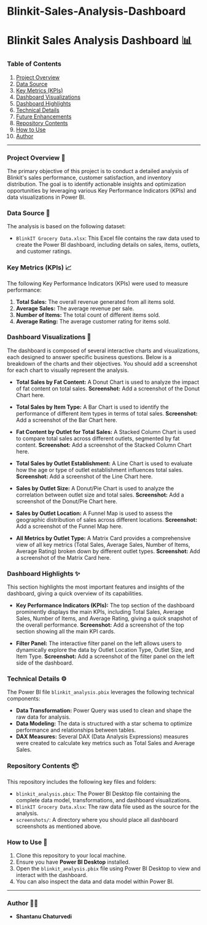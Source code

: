 # Blinkit-Sales-Analysis-Dashboard

# Blinkit Sales Analysis Dashboard 📊

### Table of Contents

1.  [Project Overview](#project-overview)
2.  [Data Source](#data-source)
3.  [Key Metrics (KPIs)](#key-metrics-kpis)
4.  [Dashboard Visualizations](#dashboard-visualizations)
5.  [Dashboard Highlights](#dashboard-highlights)
6.  [Technical Details](#technical-details)
7.  [Future Enhancements](#future-enhancements)
8.  [Repository Contents](#repository-contents)
9.  [How to Use](#how-to-use)
10. [Author](#author)

---

### Project Overview 🚀

The primary objective of this project is to conduct a detailed analysis of Blinkit's sales performance, customer satisfaction, and inventory distribution. The goal is to identify actionable insights and optimization opportunities by leveraging various Key Performance Indicators (KPIs) and data visualizations in Power BI.

### Data Source 📁

The analysis is based on the following dataset:

* `BlinkIT Grocery Data.xlsx`: This Excel file contains the raw data used to create the Power BI dashboard, including details on sales, items, outlets, and customer ratings.

### Key Metrics (KPIs) 📈

The following Key Performance Indicators (KPIs) were used to measure performance:

1.  **Total Sales:** The overall revenue generated from all items sold.
2.  **Average Sales:** The average revenue per sale.
3.  **Number of Items:** The total count of different items sold.
4.  **Average Rating:** The average customer rating for items sold.

### Dashboard Visualizations 🎨

The dashboard is composed of several interactive charts and visualizations, each designed to answer specific business questions. Below is a breakdown of the charts and their objectives. You should add a screenshot for each chart to visually represent the analysis.

* **Total Sales by Fat Content:** A Donut Chart is used to analyze the impact of fat content on total sales.
    **Screenshot:** Add a screenshot of the Donut Chart here.

* **Total Sales by Item Type:** A Bar Chart is used to identify the performance of different item types in terms of total sales.
    **Screenshot:** Add a screenshot of the Bar Chart here.

* **Fat Content by Outlet for Total Sales:** A Stacked Column Chart is used to compare total sales across different outlets, segmented by fat content.
    **Screenshot:** Add a screenshot of the Stacked Column Chart here.

* **Total Sales by Outlet Establishment:** A Line Chart is used to evaluate how the age or type of outlet establishment influences total sales.
    **Screenshot:** Add a screenshot of the Line Chart here.

* **Sales by Outlet Size:** A Donut/Pie Chart is used to analyze the correlation between outlet size and total sales.
    **Screenshot:** Add a screenshot of the Donut/Pie Chart here.

* **Sales by Outlet Location:** A Funnel Map is used to assess the geographic distribution of sales across different locations.
    **Screenshot:** Add a screenshot of the Funnel Map here.

* **All Metrics by Outlet Type:** A Matrix Card provides a comprehensive view of all key metrics (Total Sales, Average Sales, Number of Items, Average Rating) broken down by different outlet types.
    **Screenshot:** Add a screenshot of the Matrix Card here.

### Dashboard Highlights ✨

This section highlights the most important features and insights of the dashboard, giving a quick overview of its capabilities.

* **Key Performance Indicators (KPIs):** The top section of the dashboard prominently displays the main KPIs, including Total Sales, Average Sales, Number of Items, and Average Rating, giving a quick snapshot of the overall performance.
    **Screenshot:** Add a screenshot of the top section showing all the main KPI cards.

* **Filter Panel:** The interactive filter panel on the left allows users to dynamically explore the data by Outlet Location Type, Outlet Size, and Item Type.
    **Screenshot:** Add a screenshot of the filter panel on the left side of the dashboard.

### Technical Details ⚙️

The Power BI file `blinkit_analysis.pbix` leverages the following technical components:

* **Data Transformation:** Power Query was used to clean and shape the raw data for analysis.
* **Data Modeling:** The data is structured with a star schema to optimize performance and relationships between tables.
* **DAX Measures:** Several DAX (Data Analysis Expressions) measures were created to calculate key metrics such as Total Sales and Average Sales.

### Repository Contents 📦

This repository includes the following key files and folders:

* `blinkit_analysis.pbix`: The Power BI Desktop file containing the complete data model, transformations, and dashboard visualizations.
* `BlinkIT Grocery Data.xlsx`: The raw data file used as the source for the analysis.
* `screenshots/`: A directory where you should place all dashboard screenshots as mentioned above.

### How to Use 📖

1.  Clone this repository to your local machine.
2.  Ensure you have **Power BI Desktop** installed.
3.  Open the `blinkit_analysis.pbix` file using Power BI Desktop to view and interact with the dashboard.
4.  You can also inspect the data and data model within Power BI.

---

### Author 👨‍💻

* **Shantanu Chaturvedi**
